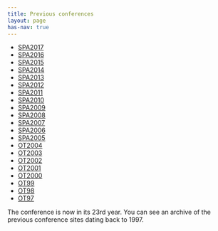 ```yaml
---
title: Previous conferences
layout: page
has-nav: true
---
```


<nav>
  <ul>
    <li><a href="http://spaconference.org/spa2017/"><span>SPA2017</span></a></li>
    <li><a href="http://spaconference.org/spa2016/"><span>SPA2016</span></a></li>
    <li><a href="http://spaconference.org/spa2015/"><span>SPA2015</span></a></li>
    <li><a href="http://spaconference.org/spa2014/"><span>SPA2014</span></a></li>
    <li><a href="http://spaconference.org/spa2013/"><span>SPA2013</span></a></li>
    <li><a href="http://spaconference.org/spa2012/"><span>SPA2012</span></a></li>
    <li><a href="http://spaconference.org/spa2011/"><span>SPA2011</span></a></li>
    <li><a href="http://spaconference.org/spa2010/"><span>SPA2010</span></a></li>
    <li><a href="http://spaconference.org/spa2009/"><span>SPA2009</span></a></li>
    <li><a href="http://spaconference.org/spa2008/"><span>SPA2008</span></a></li>
    <li><a href="http://spaconference.org/spa2007/"><span>SPA2007</span></a></li>
    <li><a href="http://spaconference.org/spa2006/"><span>SPA2006</span></a></li>
    <li><a href="http://spaconference.org/spa2005/"><span>SPA2005</span></a></li>
    <li><a href="http://spaconference.org/ot2004/"><span>OT2004</span></a></li>
    <li><a href="http://spaconference.org/ot2003/"><span>OT2003</span></a></li>
    <li><a href="http://spaconference.org/ot2002/"><span>OT2002</span></a></li>
    <li><a href="http://spaconference.org/ot2001/"><span>OT2001</span></a></li>
    <li><a href="http://spaconference.org/ot2000/index.htm"><span>OT2000</span></a></li>
    <li><a href="http://spaconference.org/ot99/"><span>OT99</span></a></li>
    <li><a href="http://spaconference.org/ot98/"><span>OT98</span></a></li>
    <li><a href="http://spaconference.org/ot97/"><span>OT97</span></a></li>
  </ul>
</nav>

The conference is now in its 23rd year. You can see an archive of the previous conference sites dating back to 1997.
